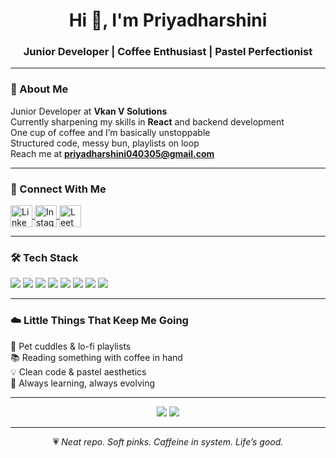 <h1 align="center">Hi 👋, I'm Priyadharshini</h1>
<h3 align="center">Junior Developer |  Coffee Enthusiast |  Pastel Perfectionist</h3>

---

### 🌷 About Me  
  Junior Developer at **Vkan V Solutions**  
  Currently sharpening my skills in **React** and backend development  
  One cup of coffee and I’m basically unstoppable  
  Structured code, messy bun, playlists on loop  
  Reach me at **priyadharshini040305@gmail.com**

---

### 🌸 Connect With Me  
<p align="left">
  <a href="https://linkedin.com/in/priyadharshinif" target="_blank">
    <img align="center" src="https://skillicons.dev/icons?i=linkedin" height="35" alt="LinkedIn" />
  </a>
  <a href="https://instagram.com/_.miss_fairy_witch._" target="_blank">
    <img align="center" src="https://skillicons.dev/icons?i=instagram" height="35" alt="Instagram" />
  </a>
  <a href="https://leetcode.com/priyaloves7" target="_blank">
    <img align="center" src="https://skillicons.dev/icons?i=leetcode" height="35" alt="LeetCode" />
  </a>
</p>

---

### 🛠️ Tech Stack  
<p align="left">
  <img src="https://img.shields.io/badge/HTML5-ffb6c1?style=for-the-badge&logo=html5&logoColor=white" />
  <img src="https://img.shields.io/badge/CSS3-ffb6c1?style=for-the-badge&logo=css3&logoColor=white" />
  <img src="https://img.shields.io/badge/JavaScript-ffb6c1?style=for-the-badge&logo=javascript&logoColor=white" />
  <img src="https://img.shields.io/badge/Node.js-ffb6c1?style=for-the-badge&logo=node.js&logoColor=white" />
  <img src="https://img.shields.io/badge/Express.js-ffb6c1?style=for-the-badge&logo=express&logoColor=white" />
  <img src="https://img.shields.io/badge/MySQL-ffb6c1?style=for-the-badge&logo=mysql&logoColor=white" />
  <img src="https://img.shields.io/badge/React (Learning)-ffb6c1?style=for-the-badge&logo=react&logoColor=white" />
  <img src="https://img.shields.io/badge/Figma-ffb6c1?style=for-the-badge&logo=figma&logoColor=white" />
</p>

---

### ☁️ Little Things That Keep Me Going  
🐾 Pet cuddles & lo-fi playlists  
📚 Reading something with coffee in hand  
💡 Clean code & pastel aesthetics  
🌸 Always learning, always evolving  

---

<p align="center">
  <img src="https://github-readme-stats.vercel.app/api?username=priyaloves7&show_icons=true&theme=graywhite&title_color=ffb6c1&icon_color=ffb6c1&text_color=444&hide_border=true" />
  <img src="https://github-readme-streak-stats.herokuapp.com/?user=priyaloves7&theme=graywhite&ring=ffb6c1&fire=ffb6c1&currStreakLabel=ffb6c1&hide_border=true" />
</p>

---

<p align="center">
  💗 <i>Neat repo. Soft pinks. Caffeine in system. Life’s good.</i>
</p>

